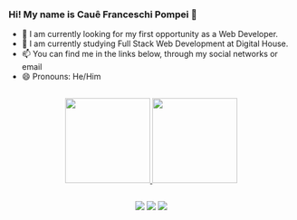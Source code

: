### Hi! My name is Cauê Franceschi Pompei 👋



- 🔭 I am currently looking for my first opportunity as a Web Developer.
- 🌱 I am currently studying Full Stack Web Development at Digital House.
- 📫 You can find me in the links below, through my social networks or email
- 😄 Pronouns: He/Him


##


<div align="center">
  <a href="https://github.com/CaueFP">
  <img height="150em" src="https://github-readme-stats.vercel.app/api?username=CaueFP&show_icons=true&theme=dracula&include_all_commits=true&count_private=true"/>
  <img height="150em" src="https://github-readme-stats.vercel.app/api/top-langs/?username=CaueFP&layout=compact&langs_count=7&theme=dracula"/>
</div>

  
  ##
  
  
  <div align="center"> 
  <a href="https://www.instagram.com/cauefranceschi/" target="_blank"><img src="https://img.shields.io/badge/-Instagram-%23E4405F?style=for-the-badge&logo=instagram&logoColor=white" target="_blank"></a>
  <a href = "mailto:cauefranceschip@gmail.com"><img src="https://img.shields.io/badge/-Gmail-%23333?style=for-the-badge&logo=gmail&logoColor=white" target="_blank"></a>
  <a href="https://www.linkedin.com/in/cau%C3%AA-franceschi-ba27a1142/" target="_blank"><img src="https://img.shields.io/badge/-LinkedIn-%230077B5?style=for-the-badge&logo=linkedin&logoColor=white" target="_blank"></a> 
 
</div>
  
